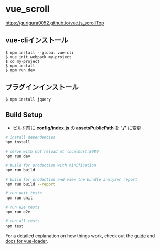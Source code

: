 # vue_scroll
https://gurigura0052.github.io/vue.js_scrollTop

## vue-cliインストール
```
$ npm install --global vue-cli
$ vue init webpack my-project
$ cd my-project
$ npm install
$ npm run dev
```

## プラグインインストール
```
$ npm install jquery
```

## Build Setup
- ビルド前に **config/index.js** の **assetsPublicPath** を **'./'** に変更
``` bash
# install dependencies
npm install

# serve with hot reload at localhost:8080
npm run dev

# build for production with minification
npm run build

# build for production and view the bundle analyzer report
npm run build --report

# run unit tests
npm run unit

# run e2e tests
npm run e2e

# run all tests
npm test
```

For a detailed explanation on how things work, check out the [guide](http://vuejs-templates.github.io/webpack/) and [docs for vue-loader](http://vuejs.github.io/vue-loader).
